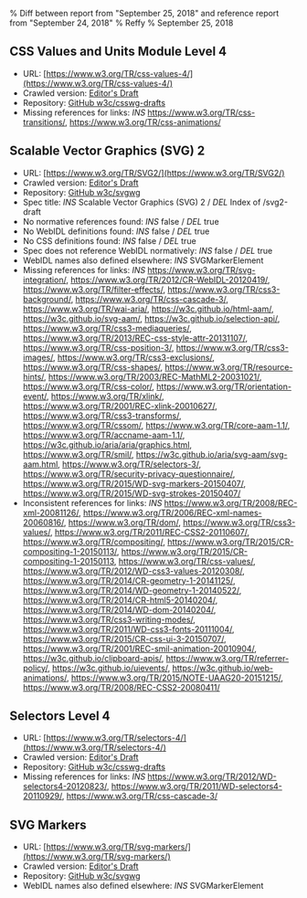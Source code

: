 % Diff between report from "September 25, 2018" and reference report from "September 24, 2018"
% Reffy
% September 25, 2018

## CSS Values and Units Module Level 4

- URL: [https://www.w3.org/TR/css-values-4/](https://www.w3.org/TR/css-values-4/)
- Crawled version: [Editor's Draft](https://drafts.csswg.org/css-values/)
- Repository: [GitHub w3c/csswg-drafts](https://github.com/w3c/csswg-drafts)
- Missing references for links: *INS* https://www.w3.org/TR/css-transitions/, https://www.w3.org/TR/css-animations/


## Scalable Vector Graphics (SVG) 2

- URL: [https://www.w3.org/TR/SVG2/](https://www.w3.org/TR/SVG2/)
- Crawled version: [Editor's Draft](https://svgwg.org/svg2-draft/)
- Repository: [GitHub w3c/svgwg](https://github.com/w3c/svgwg)
- Spec title: *INS* Scalable Vector Graphics (SVG) 2 / *DEL* Index of /svg2-draft
- No normative references found: *INS* false / *DEL* true
- No WebIDL definitions found: *INS* false / *DEL* true
- No CSS definitions found: *INS* false / *DEL* true
- Spec does not reference WebIDL normatively: *INS* false / *DEL* true
- WebIDL names also defined elsewhere: *INS* SVGMarkerElement
- Missing references for links: *INS* https://www.w3.org/TR/svg-integration/, https://www.w3.org/TR/2012/CR-WebIDL-20120419/, https://www.w3.org/TR/filter-effects/, https://www.w3.org/TR/css3-background/, https://www.w3.org/TR/css-cascade-3/, https://www.w3.org/TR/wai-aria/, https://w3c.github.io/html-aam/, https://w3c.github.io/svg-aam/, https://w3c.github.io/selection-api/, https://www.w3.org/TR/css3-mediaqueries/, https://www.w3.org/TR/2013/REC-css-style-attr-20131107/, https://www.w3.org/TR/css-position-3/, https://www.w3.org/TR/css3-images/, https://www.w3.org/TR/css3-exclusions/, https://www.w3.org/TR/css-shapes/, https://www.w3.org/TR/resource-hints/, https://www.w3.org/TR/2003/REC-MathML2-20031021/, https://www.w3.org/TR/css-color/, https://www.w3.org/TR/orientation-event/, https://www.w3.org/TR/xlink/, https://www.w3.org/TR/2001/REC-xlink-20010627/, https://www.w3.org/TR/css3-transforms/, https://www.w3.org/TR/cssom/, https://www.w3.org/TR/core-aam-1.1/, https://www.w3.org/TR/accname-aam-1.1/, https://w3c.github.io/aria/aria/graphics.html, https://www.w3.org/TR/smil/, https://w3c.github.io/aria/svg-aam/svg-aam.html, https://www.w3.org/TR/selectors-3/, https://www.w3.org/TR/security-privacy-questionnaire/, https://www.w3.org/TR/2015/WD-svg-markers-20150407/, https://www.w3.org/TR/2015/WD-svg-strokes-20150407/
- Inconsistent references for links: *INS* https://www.w3.org/TR/2008/REC-xml-20081126/, https://www.w3.org/TR/2006/REC-xml-names-20060816/, https://www.w3.org/TR/dom/, https://www.w3.org/TR/css3-values/, https://www.w3.org/TR/2011/REC-CSS2-20110607/, https://www.w3.org/TR/compositing/, https://www.w3.org/TR/2015/CR-compositing-1-20150113/, https://www.w3.org/TR/2015/CR-compositing-1-20150113, https://www.w3.org/TR/css-values/, https://www.w3.org/TR/2012/WD-css3-values-20120308/, https://www.w3.org/TR/2014/CR-geometry-1-20141125/, https://www.w3.org/TR/2014/WD-geometry-1-20140522/, https://www.w3.org/TR/2014/CR-html5-20140204/, https://www.w3.org/TR/2014/WD-dom-20140204/, https://www.w3.org/TR/css3-writing-modes/, https://www.w3.org/TR/2011/WD-css3-fonts-20111004/, https://www.w3.org/TR/2015/CR-css-ui-3-20150707/, https://www.w3.org/TR/2001/REC-smil-animation-20010904/, https://w3c.github.io/clipboard-apis/, https://www.w3.org/TR/referrer-policy/, https://w3c.github.io/uievents/, https://w3c.github.io/web-animations/, https://www.w3.org/TR/2015/NOTE-UAAG20-20151215/, https://www.w3.org/TR/2008/REC-CSS2-20080411/


## Selectors Level 4

- URL: [https://www.w3.org/TR/selectors-4/](https://www.w3.org/TR/selectors-4/)
- Crawled version: [Editor's Draft](https://drafts.csswg.org/selectors)
- Repository: [GitHub w3c/csswg-drafts](https://github.com/w3c/csswg-drafts)
- Missing references for links: *INS* https://www.w3.org/TR/2012/WD-selectors4-20120823/, https://www.w3.org/TR/2011/WD-selectors4-20110929/, https://www.w3.org/TR/css-cascade-3/


## SVG Markers

- URL: [https://www.w3.org/TR/svg-markers/](https://www.w3.org/TR/svg-markers/)
- Crawled version: [Editor's Draft](https://svgwg.org/specs/markers/)
- Repository: [GitHub w3c/svgwg](https://github.com/w3c/svgwg)
- WebIDL names also defined elsewhere: *INS* SVGMarkerElement


